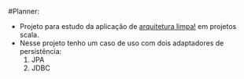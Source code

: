 #Planner:

- Projeto para estudo da aplicação de [arquitetura limpa!](https://blog.8thlight.com/uncle-bob/2012/08/13/the-clean-architecture.html) em projetos scala.
- Nesse projeto tenho um caso de uso com dois adaptadores de persistência:
    1. JPA
    2. JDBC







